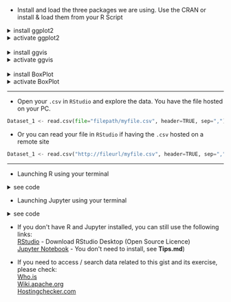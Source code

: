 * Install and load the three packages we are using. Use the CRAN or install & load them from your R Script<br>

<details>
<summary>install ggplot2</summary>
<p>
  
```R
install.packages('ggplot2')
```
</p>
</details>

<details>
<summary>activate ggplot2</summary>
<p>

```R
library('ggplot2')
```
</p>
</details>

<br>

<details><summary>install ggvis</summary>
<p>
  
```R
install.packages('ggvis')
```
</p>
</details>

<details>
<summary>activate ggvis</summary>
<p>
  
```R
library('ggvis')
```
</p>
</details>

<br>

<details><summary>install BoxPlot</summary>
<p>
  
```R
install.packages('BoxPlot')
```
</p>
</details>

<details>
<summary>activate BoxPlot</summary>
<p>
  
```R
library('BoxPlot')
```
</p>
</details>

<hr>

* Open your `.csv` in `RStudio` and explore the data. You have the file hosted on your PC.

 ```python
Dataset_1 <- read.csv(file="filepath/myfile.csv", header=TRUE, sep=",")
```
* Or you can read your file in `RStudio` if having the `.csv` hosted on a remote site<br>

```python
Dataset_1 <- read.csv("http://fileurl/myfile.csv", header=TRUE, sep=",")
```
<hr>

* Launching R using your terminal

<details><summary>see code</summary>
<p>
  
```python
R
```
</p>
</details>

* Launching Jupyter using your terminal

<details><summary>see code</summary>
<p>
  
```python
jupyter notebook
```
</p>
</details>

* If you don't have R and Jupyter installed, you can still use the following links:<br>
[RStudio](https://www.rstudio.com/products/rstudio/download/) - Download RStudio Desktop (Open Source Licence)<br>
[Jupyter Notebook](https://jupyter.readthedocs.io/en/latest/install.html) - You don't need to install, see <b>Tips.md</b>)

* If you need to access / search data related to this gist and its exercise, please check:<br>
[Who.is](https://who.is)<br>
[Wiki.apache.org](https://wiki.apache.org/hadoop/PoweredBy) <br>
[Hostingchecker.com](https://hostingchecker.com/)

